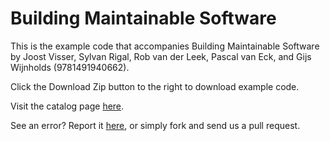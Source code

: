 Building Maintainable Software
==========

This is the example code that accompanies Building Maintainable Software by Joost Visser, Sylvan Rigal, Rob van der Leek, Pascal van Eck, and Gijs Wijnholds (9781491940662). 

Click the Download Zip button to the right to download example code.

Visit the catalog page [here](http://shop.oreilly.com/product/IP_ISBN.do).

See an error? Report it [here](http://oreilly.com/catalog/errata.csp?isbn=IP_ISBN), or simply fork and send us a pull request.
